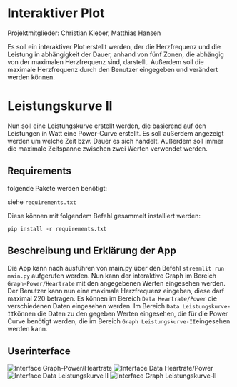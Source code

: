 # Interaktiver Plot
Projektmitglieder: Christian Kleber, Matthias Hansen

Es soll ein interaktiver Plot erstellt werden, der die Herzfrequenz und die Leistung in abhängigkeit der Dauer, anhand von fünf Zonen, die abhängig von der maximalen Herzfrequenz sind, darstellt. Außerdem soll die maximale Herzfrequenz durch den Benutzer eingegeben und verändert werden können.

# Leistungskurve II
Nun soll eine Leistungskurve erstellt werden, die basierend auf den Leistungen in Watt eine Power-Curve erstellt. Es soll außerdem angezeigt werden um welche Zeit bzw. Dauer es sich handelt. Außerdem soll immer die maximale Zeitspanne zwischen zwei Werten verwendet werden.


## Requirements
folgende Pakete werden benötigt:

siehe ```requirements.txt```

Diese können mit folgendem Befehl gesammelt installiert werden:

```pip install -r requirements.txt```

## Beschreibung und Erklärung der App
Die App kann nach ausführen von main.py über den Befehl ```streamlit run main.py``` aufgerufen werden. Nun kann der interaktive Graph im Bereich ```Graph-Power/Heartrate``` mit den angegebenen Werten eingesehen werden. Der Benutzer kann nun eine maximale Herzfrequenz eingeben, diese darf maximal 220 betragen. Es können im Bereich ```Data Heartrate/Power``` die verschiedenen Daten eingesehen werden. Im Bereich ```Data Leistungskurve-II```können die Daten zu den gegeben Werten eingesehen, die für die Power Curve benötigt werden, die im Bereich ```Graph Leistungskurve-II```eingesehen werden kann.

## Userinterface
![Interface Graph-Power/Heartrate](data/pictures/ScreenshotGraph.png)
![Interface Data Heartrate/Power](data/pictures/ScreenshotData.png)
![Interface Data Leistungskurve II](data/pictures/ScreenshotDataLeistungskurveII.png)
![Interface Graph Leistungskurve-II](data/pictures/ScreenshotGraphLeistungskurveII.png)








